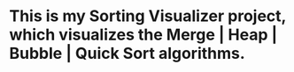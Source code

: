 # This is my Sorting Visualizer project, which visualizes the Merge | Heap | Bubble | Quick Sort algorithms.
